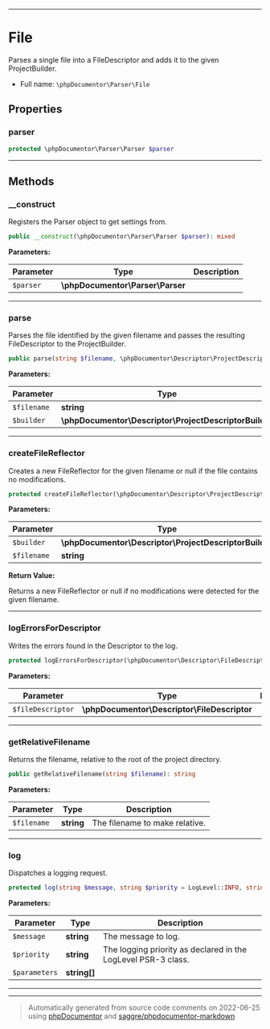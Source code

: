 ***

# File

Parses a single file into a FileDescriptor and adds it to the given ProjectBuilder.



* Full name: `\phpDocumentor\Parser\File`



## Properties


### parser



```php
protected \phpDocumentor\Parser\Parser $parser
```






***

## Methods


### __construct

Registers the Parser object to get settings from.

```php
public __construct(\phpDocumentor\Parser\Parser $parser): mixed
```








**Parameters:**

| Parameter | Type | Description |
|-----------|------|-------------|
| `$parser` | **\phpDocumentor\Parser\Parser** |  |




***

### parse

Parses the file identified by the given filename and passes the resulting FileDescriptor to the ProjectBuilder.

```php
public parse(string $filename, \phpDocumentor\Descriptor\ProjectDescriptorBuilder $builder): void
```








**Parameters:**

| Parameter | Type | Description |
|-----------|------|-------------|
| `$filename` | **string** |  |
| `$builder` | **\phpDocumentor\Descriptor\ProjectDescriptorBuilder** |  |




***

### createFileReflector

Creates a new FileReflector for the given filename or null if the file contains no modifications.

```php
protected createFileReflector(\phpDocumentor\Descriptor\ProjectDescriptorBuilder $builder, string $filename): \phpDocumentor\Reflection\FileReflector|null
```








**Parameters:**

| Parameter | Type | Description |
|-----------|------|-------------|
| `$builder` | **\phpDocumentor\Descriptor\ProjectDescriptorBuilder** |  |
| `$filename` | **string** |  |


**Return Value:**

Returns a new FileReflector or null if no modifications were detected for the given
filename.



***

### logErrorsForDescriptor

Writes the errors found in the Descriptor to the log.

```php
protected logErrorsForDescriptor(\phpDocumentor\Descriptor\FileDescriptor $fileDescriptor): void
```








**Parameters:**

| Parameter | Type | Description |
|-----------|------|-------------|
| `$fileDescriptor` | **\phpDocumentor\Descriptor\FileDescriptor** |  |




***

### getRelativeFilename

Returns the filename, relative to the root of the project directory.

```php
public getRelativeFilename(string $filename): string
```








**Parameters:**

| Parameter | Type | Description |
|-----------|------|-------------|
| `$filename` | **string** | The filename to make relative. |




***

### log

Dispatches a logging request.

```php
protected log(string $message, string $priority = LogLevel::INFO, string[] $parameters = array()): void
```








**Parameters:**

| Parameter | Type | Description |
|-----------|------|-------------|
| `$message` | **string** | The message to log. |
| `$priority` | **string** | The logging priority as declared in the LogLevel PSR-3 class. |
| `$parameters` | **string[]** |  |




***


***
> Automatically generated from source code comments on 2022-06-25 using [phpDocumentor](http://www.phpdoc.org/) and [saggre/phpdocumentor-markdown](https://github.com/Saggre/phpDocumentor-markdown)
